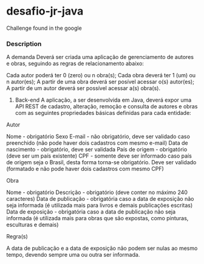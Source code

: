 # desafio-jr-java

Challenge found in the google

### Description

A demanda
Deverá ser criada uma aplicação de gerenciamento de autores e obras, seguindo as regras de relacionamento abaixo:

Cada autor poderá ter 0 (zero) ou n obra(s);
Cada obra deverá ter 1 (um) ou n autor(es);
A partir de uma obra deverá ser posível acessar o(s) autor(es);
A partir de um autor deverá ser possível acessar a(s) obra(s).


1) Back-end
A aplicação, a ser desenvolvida em Java, deverá expor uma API REST de cadastro, alteração, remoção e consulta de autores e obras com as seguintes propriedades básicas definidas para cada entidade:

Autor

Nome - obrigatório
Sexo
E-mail - não obrigatório, deve ser validado caso preenchido (não pode haver dois cadastros com mesmo e-mail)
Data de nascimento - obrigatório, deve ser validada
País de origem - obrigatório (deve ser um país existente)
CPF - somente deve ser informado caso país de origem seja o Brasil, desta forma torna-se obrigatório. Deve ser validado (formatado e não pode haver dois cadastros com mesmo CPF)


Obra

Nome - obrigatório
Descrição - obrigatório (deve conter no máximo 240 caracteres)
Data de publicação - obrigatória caso a data de exposição não seja informada (é utilizada mais para livros e demais publicações escritas)
Data de exposição - obrigatória caso a data de publicação não seja informada (é utilizada mais para obras que são expostas, como pinturas, esculturas e demais)


Regra(s)

A data de publicação e a data de exposição não podem ser nulas ao mesmo tempo, devendo sempre uma ou outra ser informada.
